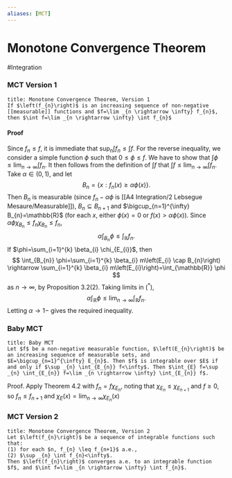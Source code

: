 ```yaml
---
aliases: [MCT]
---
```

# Monotone Convergence Theorem
#Integration 


### MCT Version 1
```ad-theorem
title: Monotone Convergence Theorem, Version 1
If $\left(f_{n}\right)$ is an increasing sequence of non-negative [[measurable]] functions and $f=\lim _{n \rightarrow \infty} f_{n}$, then $\int f=\lim _{n \rightarrow \infty} \int f_{n}$
```
#### Proof
Since $f_{n} \leq f$, it is immediate that $\sup _{n} \int f_{n} \leq \int f$.
For the reverse inequality, we consider a simple function $\phi$ such that $0 \leq \phi \leq f$. We have to show that $\int \phi \leq \lim _{n \rightarrow \infty} \int f_{n}$. It then follows from the definition of $\int f$ that $\int f \leq \lim _{n \rightarrow \infty} \int f_{n}$.
Take $\alpha \in(0,1)$, and let
$$
B_{n}=\left\{x: f_{n}(x) \geq \alpha \phi(x)\right\} .
$$
Then $B_{n}$ is measurable (since $f_{n}-\alpha \phi$ is [[A4 Integration/2 Lebsegue Mesaure/Measurable]]), $B_{n} \subseteq B_{n+1}$ and $\bigcup_{n=1}^{\infty} B_{n}=\mathbb{R}$ (for each $x$, either $\phi(x)=0$ or $f(x)>\alpha \phi(x))$. Since $\alpha \phi \chi_{B_{n}} \leq f_{n} \chi_{B_{n}} \leq f_{n}$,
$$
\alpha \int_{B_{n}} \phi \leq \int_{\mathbb{R}} f_{n} .
$$
If $\phi=\sum_{i=1}^{k} \beta_{i} \chi_{E_{i}}$, then
$$
\int_{B_{n}} \phi=\sum_{i=1}^{k} \beta_{i} m\left(E_{i} \cap B_{n}\right) \rightarrow \sum_{i=1}^{k} \beta_{i} m\left(E_{i}\right)=\int_{\mathbb{R}} \phi
$$
as $n \rightarrow \infty$, by Proposition 3.2(2). Taking limits in $\left(^{*}\right)$,
$$
\alpha \int_{\mathbb{R}} \phi \leq \lim _{n \rightarrow \infty} \int_{\mathbb{R}} f_{n} .
$$
Letting $\alpha \rightarrow 1-$ gives the required inequality.

### Baby MCT
```ad-theorem
title: Baby MCT
Let $f$ be a non-negative measurable function, $\left(E_{n}\right)$ be an increasing sequence of measurable sets, and $E=\bigcup_{n=1}^{\infty} E_{n}$. Then $f$ is integrable over $E$ if and only if $\sup _{n} \int_{E_{n}} f<\infty$. Then $\int_{E} f=\sup _{n} \int_{E_{n}} f=\lim _{n \rightarrow \infty} \int_{E_{n}} f$.
```
Proof. Apply Theorem $4.2$ with $f_{n}=f \chi_{E_{n}}$, noting that $\chi_{E_{n}} \leq \chi_{E_{n+1}}$ and $f \geq 0$, so $f_{n} \leq f_{n+1}$ and $\chi_{E}(x)=\lim _{n \rightarrow \infty} \chi_{E_{n}}(x)$

### MCT Version 2
```ad-theorem
title: Monotone Convergence Theorem, Version 2
Let $\left(f_{n}\right)$ be a sequence of integrable functions such that:
(1) for each $n, f_{n} \leq f_{n+1}$ a.e.,
(2) $\sup _{n} \int f_{n}<\infty$.
Then $\left(f_{n}\right)$ converges a.e. to an integrable function $f$, and $\int f=\lim _{n \rightarrow \infty} \int f_{n}$.
```